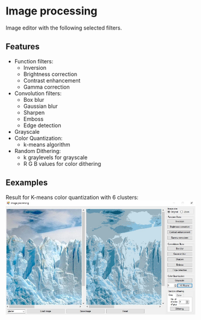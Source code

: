 # Image processing
Image editor with the following selected filters.
## Features

- Function filters: 
    - Inversion 
    - Brightness correction 
    - Contrast enhancement 
    - Gamma correction
- Convolution filters:
    - Box blur
    - Gaussian blur
    - Sharpen
    - Emboss
    - Edge detection
- Grayscale
- Color Quantization: 
    - k-means algorithm
- Random Dithering:
    - k graylevels for grayscale
    - R G B values for color dithering
## Eexamples
Result for K-means color quantization with 6 clusters:
![](k_screen.jpg)
 
 
